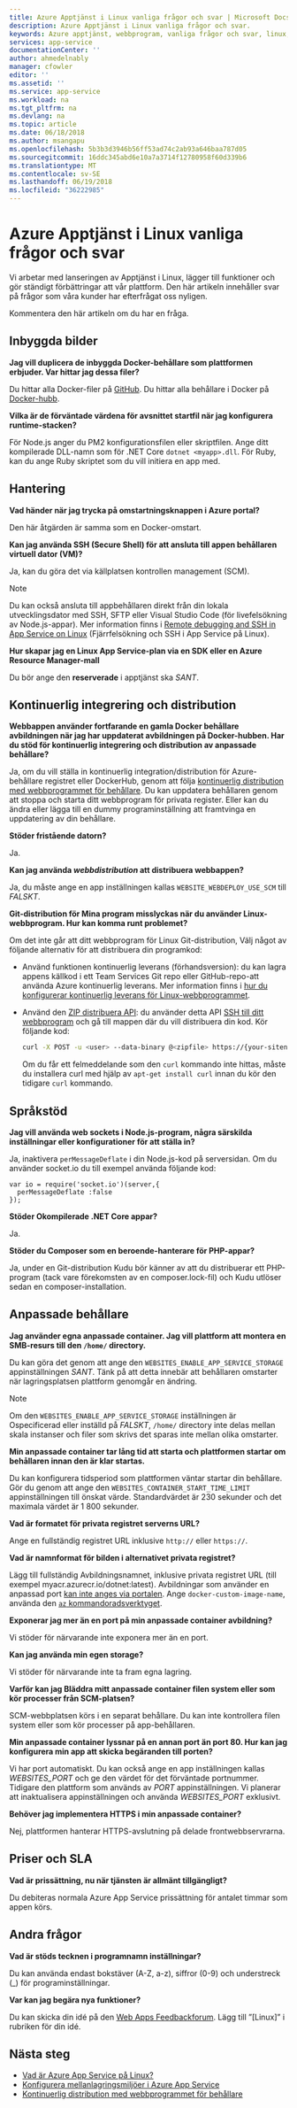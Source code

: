 ```yaml
---
title: Azure Apptjänst i Linux vanliga frågor och svar | Microsoft Docs
description: Azure Apptjänst i Linux vanliga frågor och svar.
keywords: Azure apptjänst, webbprogram, vanliga frågor och svar, linux, oss
services: app-service
documentationCenter: ''
author: ahmedelnably
manager: cfowler
editor: ''
ms.assetid: ''
ms.service: app-service
ms.workload: na
ms.tgt_pltfrm: na
ms.devlang: na
ms.topic: article
ms.date: 06/18/2018
ms.author: msangapu
ms.openlocfilehash: 5b3b3d3946b56ff53ad74c2ab93a646baa787d05
ms.sourcegitcommit: 16ddc345abd6e10a7a3714f12780958f60d339b6
ms.translationtype: MT
ms.contentlocale: sv-SE
ms.lasthandoff: 06/19/2018
ms.locfileid: "36222985"
---
```

# <a name="azure-app-service-on-linux-faq"></a>Azure Apptjänst i Linux vanliga frågor och svar

Vi arbetar med lanseringen av Apptjänst i Linux, lägger till funktioner och gör ständigt förbättringar att vår plattform. Den här artikeln innehåller svar på frågor som våra kunder har efterfrågat oss nyligen.

Kommentera den här artikeln om du har en fråga.

## <a name="built-in-images"></a>Inbyggda bilder

**Jag vill duplicera de inbyggda Docker-behållare som plattformen erbjuder. Var hittar jag dessa filer?**

Du hittar alla Docker-filer på [GitHub](https://github.com/azure-app-service). Du hittar alla behållare i Docker på [Docker-hubb](https://hub.docker.com/u/appsvc/).

**Vilka är de förväntade värdena för avsnittet startfil när jag konfigurera runtime-stacken?**

För Node.js anger du PM2 konfigurationsfilen eller skriptfilen. Ange ditt kompilerade DLL-namn som för .NET Core `dotnet <myapp>.dll`. För Ruby, kan du ange Ruby skriptet som du vill initiera en app med.

## <a name="management"></a>Hantering

**Vad händer när jag trycka på omstartningsknappen i Azure portal?**

Den här åtgärden är samma som en Docker-omstart.

**Kan jag använda SSH (Secure Shell) för att ansluta till appen behållaren virtuell dator (VM)?**

Ja, kan du göra det via källplatsen kontrollen management (SCM).

> [!NOTE]
> Du kan också ansluta till appbehållaren direkt från din lokala utvecklingsdator med SSH, SFTP eller Visual Studio Code (för livefelsökning av Node.js-appar). Mer information finns i [Remote debugging and SSH in App Service on Linux](https://aka.ms/linux-debug) (Fjärrfelsökning och SSH i App Service på Linux).
>

**Hur skapar jag en Linux App Service-plan via en SDK eller en Azure Resource Manager-mall**

Du bör ange den **reserverade** i apptjänst ska *SANT*.

## <a name="continuous-integration-and-deployment"></a>Kontinuerlig integrering och distribution

**Webbappen använder fortfarande en gamla Docker behållare avbildningen när jag har uppdaterat avbildningen på Docker-hubben. Har du stöd för kontinuerlig integrering och distribution av anpassade behållare?**

Ja, om du vill ställa in kontinuerlig integration/distribution för Azure-behållare registret eller DockerHub, genom att följa [kontinuerlig distribution med webbprogrammet för behållare](./app-service-linux-ci-cd.md). Du kan uppdatera behållaren genom att stoppa och starta ditt webbprogram för privata register. Eller kan du ändra eller lägga till en dummy programinställning att framtvinga en uppdatering av din behållare.

**Stöder fristående datorn?**

Ja.

**Kan jag använda *webbdistribution* att distribuera webbappen?**

Ja, du måste ange en app inställningen kallas `WEBSITE_WEBDEPLOY_USE_SCM` till *FALSKT*.

**Git-distribution för Mina program misslyckas när du använder Linux-webbprogram. Hur kan komma runt problemet?**

Om det inte går att ditt webbprogram för Linux Git-distribution, Välj något av följande alternativ för att distribuera din programkod:

- Använd funktionen kontinuerlig leverans (förhandsversion): du kan lagra appens källkod i ett Team Services Git repo eller GitHub-repo-att använda Azure kontinuerlig leverans. Mer information finns i [hur du konfigurerar kontinuerlig leverans för Linux-webbprogrammet](https://blogs.msdn.microsoft.com/devops/2017/05/10/use-azure-portal-to-setup-continuous-delivery-for-web-app-on-linux/).

- Använd den [ZIP distribuera API](https://github.com/projectkudu/kudu/wiki/Deploying-from-a-zip-file): du använder detta API [SSH till ditt webbprogram](https://docs.microsoft.com/azure/app-service/containers/app-service-linux-ssh-support#making-a-client-connection) och gå till mappen där du vill distribuera din kod. Kör följande kod:

   ```bash
   curl -X POST -u <user> --data-binary @<zipfile> https://{your-sitename}.scm.azurewebsites.net/api/zipdeploy
   ```

   Om du får ett felmeddelande som den `curl` kommando inte hittas, måste du installera curl med hjälp av `apt-get install curl` innan du kör den tidigare `curl` kommando.

## <a name="language-support"></a>Språkstöd

**Jag vill använda web sockets i Node.js-program, några särskilda inställningar eller konfigurationer för att ställa in?**

Ja, inaktivera `perMessageDeflate` i din Node.js-kod på serversidan. Om du använder socket.io du till exempel använda följande kod:

```nodejs
var io = require('socket.io')(server,{
  perMessageDeflate :false
});
```

**Stöder Okompilerade .NET Core appar?**

Ja.

**Stöder du Composer som en beroende-hanterare för PHP-appar?**

Ja, under en Git-distribution Kudu bör känner av att du distribuerar ett PHP-program (tack vare förekomsten av en composer.lock-fil) och Kudu utlöser sedan en composer-installation.

## <a name="custom-containers"></a>Anpassade behållare

**Jag använder egna anpassade container. Jag vill plattform att montera en SMB-resurs till den `/home/` directory.**

Du kan göra det genom att ange den `WEBSITES_ENABLE_APP_SERVICE_STORAGE` appinställningen *SANT*. Tänk på att detta innebär att behållaren omstarter när lagringsplatsen plattform genomgår en ändring.

>[!NOTE]
>Om den `WEBSITES_ENABLE_APP_SERVICE_STORAGE` inställningen är Ospecificerad eller inställd på *FALSKT*, `/home/` directory inte delas mellan skala instanser och filer som skrivs det sparas inte mellan olika omstarter.

**Min anpassade container tar lång tid att starta och plattformen startar om behållaren innan den är klar startas.**

Du kan konfigurera tidsperiod som plattformen väntar startar din behållare. Gör du genom att ange den `WEBSITES_CONTAINER_START_TIME_LIMIT` appinställningen till önskat värde. Standardvärdet är 230 sekunder och det maximala värdet är 1 800 sekunder.

**Vad är formatet för privata registret serverns URL?**

Ange en fullständig registret URL inklusive `http://` eller `https://`.

**Vad är namnformat för bilden i alternativet privata registret?**

Lägg till fullständig Avbildningsnamnet, inklusive privata registret URL (till exempel myacr.azurecr.io/dotnet:latest). Avbildningar som använder en anpassad port [kan inte anges via portalen](https://feedback.azure.com/forums/169385-web-apps/suggestions/31304650). Ange `docker-custom-image-name`, använda den [ `az` kommandoradsverktyget](https://docs.microsoft.com/cli/azure/webapp/config/container?view=azure-cli-latest#az_webapp_config_container_set).

**Exponerar jag mer än en port på min anpassade container avbildning?**

Vi stöder för närvarande inte exponera mer än en port.

**Kan jag använda min egen storage?**

Vi stöder för närvarande inte ta fram egna lagring.

**Varför kan jag Bläddra mitt anpassade container filen system eller som kör processer från SCM-platsen?**

SCM-webbplatsen körs i en separat behållare. Du kan inte kontrollera filen system eller som kör processer på app-behållaren.

**Min anpassade container lyssnar på en annan port än port 80. Hur kan jag konfigurera min app att skicka begäranden till porten?**

Vi har port automatiskt. Du kan också ange en app inställningen kallas *WEBSITES_PORT* och ge den värdet för det förväntade portnummer. Tidigare den plattform som används av *PORT* appinställningen. Vi planerar att inaktualisera appinställningen och använda *WEBSITES_PORT* exklusivt.

**Behöver jag implementera HTTPS i min anpassade container?**

Nej, plattformen hanterar HTTPS-avslutning på delade frontwebbservrarna.

## <a name="pricing-and-sla"></a>Priser och SLA

**Vad är prissättning, nu när tjänsten är allmänt tillgängligt?**

Du debiteras normala Azure App Service prissättning för antalet timmar som appen körs.

## <a name="other-questions"></a>Andra frågor

**Vad är stöds tecknen i programnamn inställningar?**

Du kan använda endast bokstäver (A-Z, a-z), siffror (0-9) och understreck (_) för programinställningar.

**Var kan jag begära nya funktioner?**

Du kan skicka din idé på den [Web Apps Feedbackforum](https://aka.ms/webapps-uservoice). Lägg till ”[Linux]” i rubriken för din idé.

## <a name="next-steps"></a>Nästa steg

- [Vad är Azure App Service på Linux?](app-service-linux-intro.md)
- [Konfigurera mellanlagringsmiljöer i Azure App Service](../../app-service/web-sites-staged-publishing.md?toc=%2fazure%2fapp-service%2fcontainers%2ftoc.json)
- [Kontinuerlig distribution med webbprogrammet för behållare](./app-service-linux-ci-cd.md)
